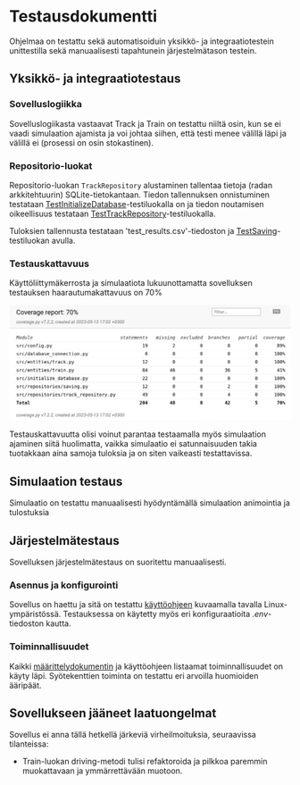 # Testausdokumentti

Ohjelmaa on testattu sekä automatisoiduin yksikkö- ja integraatiotestein unittestilla sekä manuaalisesti tapahtunein järjestelmätason testein.

## Yksikkö- ja integraatiotestaus

### Sovelluslogiikka

Sovelluslogiikasta vastaavat Track ja Train on testattu niiltä osin, kun se ei vaadi simulaation ajamista ja voi johtaa siihen, että testi menee välillä läpi ja välillä ei (prosessi on osin stokastinen).

### Repositorio-luokat
 
Repositorio-luokan `TrackRepository` alustaminen tallentaa tietoja (radan arkkitehtuurin) SQLite-tietokantaan. Tiedon tallennuksen onnistuminen testataan
 [TestInitializeDatabase](https://github.com/Samperius/ot-harjoitustyo/blob/main/train-simulator/src/tests/database_test.py)-testiluokalla on ja tiedon noutamisen oikeellisuus testataan 
 [TestTrackRepository](https://github.com/Samperius/ot-harjoitustyo/blob/main/train-simulator/src/tests/track_repository_test.py)-testiluokalla.
 
 Tuloksien tallennusta testataan 'test_results.csv'-tiedoston ja [TestSaving](https://github.com/Samperius/ot-harjoitustyo/blob/main/train-simulator/src/tests/saving_test.py)-testiluokan avulla.

### Testauskattavuus

Käyttöliittymäkerrosta ja simulaatiota lukuunottamatta sovelluksen testauksen haarautumakattavuus on 70%

![](https://github.com/Samperius/ot-harjoitustyo/blob/main/train-simulator/dokumentaatio/dokumentaation%20kuvat/coverage.png)

Testauskattavuutta olisi voinut parantaa testaamalla myös simulaation ajaminen siitä huolimatta, vaikka simulaatio ei satunnaisuuden takia tuotakkaan aina samoja tuloksia ja on siten vaikeasti testattavissa.

## Simulaation testaus
Simulaatio on testattu manuaalisesti hyödyntämällä simulaation animointia ja tulostuksia

## Järjestelmätestaus

Sovelluksen järjestelmätestaus on suoritettu manuaalisesti.

### Asennus ja konfigurointi

Sovellus on haettu ja sitä on testattu [käyttöohjeen](https://github.com/Samperius/ot-harjoitustyo/blob/main/train-simulator/dokumentaatio/kaytto-ohje.md) kuvaamalla tavalla Linux-ympäristössä. Testauksessa on käytetty myös eri konfiguraatioita _.env_-tiedoston kautta.

### Toiminnallisuudet

Kaikki [määrittelydokumentin](https://github.com/Samperius/ot-harjoitustyo/blob/main/train-simulator/dokumentaatio/vaatimusmaarittely.md) ja käyttöohjeen listaamat toiminnallisuudet on käyty läpi. Syötekenttien toiminta on testattu eri arvoilla huomioiden ääripäät.

## Sovellukseen jääneet laatuongelmat

Sovellus ei anna tällä hetkellä järkeviä virheilmoituksia, seuraavissa tilanteissa:
- Train-luokan driving-metodi tulisi refaktoroida ja pilkkoa paremmin muokattavaan ja ymmärrettävään muotoon.
